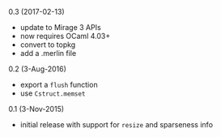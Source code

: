 0.3 (2017-02-13)
- update to Mirage 3 APIs
- now requires OCaml 4.03+
- convert to topkg
- add a .merlin file

0.2 (3-Aug-2016)
- export a `flush` function
- use `Cstruct.memset`

0.1 (3-Nov-2015)
- initial release with support for `resize` and sparseness info
